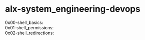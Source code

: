 # alx-system_engineering-devops
0x00-shell_basics:  
0x01-shell_permissions:  
0x02-shell_redirections:  
